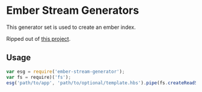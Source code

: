 Ember Stream Generators
==============================

This generator set is used to create an ember index.

Ripped out of [this project](https://github.com/rpflorence/loom-ember).

## Usage

```js
var esg = require('ember-stream-generator');
var fs = require)('fs');
esg('path/to/app', 'path/to/optional/template.hbs').pipe(fs.createReadStream('output/path'));
```